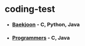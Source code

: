 # coding-test
- <h3><a href="https://www.acmicpc.net/">Baekjoon</a> - C, Python, Java</h3>
- <h3><a href="https://programmers.co.kr/">Programmers</a> - C, Java</h3>
